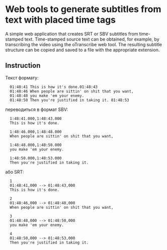 # Web tools to generate subtitles from text with placed time tags
A simple web application that creates SRT or SBV subtitles from time-stamped text. Time-stamped source text can be obtained, for example, by transcribing the video using the oTranscribe web tool. The resulting subtitle structure can be copied and saved to a file with the appropriate extension.
## Instruction
Текст формату:
```
  01:48:41 This is how it's done.01:48:43
  01:48:46 When people are sittin' on shit that you want,
  01:48:48 you make 'em your enemy.
  01:48:50 Then you're justified in taking it. 01:48:53
```
переводиться в формат SBV:
```
  1:48:41.000,1:48:43.000
  This is how it's done.

  1:48:46.000,1:48:48.000
  When people are sittin' on shit that you want,

  1:48:48.000,1:48:50.000
  you make 'em your enemy.
  
  1:48:50.000,1:48:53.000
  Then you're justified in taking it.
```  
або SRT:
```
  1
  01:48:41,000 --> 01:48:43,000
  This is how it's done.

  2
  01:48:46,000 --> 01:48:48,000
  When people are sittin' on shit that you want,

  3
  01:48:48,000 --> 01:48:50,000
  you make 'em your enemy.
 
  4
  01:48:50,000 --> 01:48:53,000
  Then you're justified in taking it.
```
